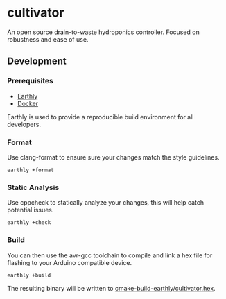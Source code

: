# cultivator

An open source drain-to-waste hydroponics controller. Focused on robustness and ease of use.

## Development

### Prerequisites

* [Earthly](https://earthly.dev/)
* [Docker](https://www.docker.com/)

Earthly is used to provide a reproducible build environment for all developers.

### Format

Use clang-format to ensure sure your changes match the style guidelines.

```shell
earthly +format
```

### Static Analysis

Use cppcheck to statically analyze your changes, this will help catch potential issues.

```shell
earthly +check
```

### Build

You can then use the avr-gcc toolchain to compile and link a hex file for flashing to your Arduino compatible device.

```shell
earthly +build
```

The resulting binary will be written to [cmake-build-earthly/cultivator.hex](./cmake-build-earthly/cultivator.hex).